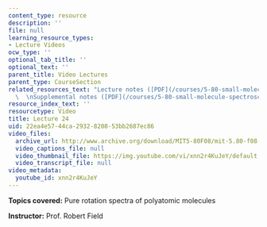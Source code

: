 ```yaml
---
content_type: resource
description: ''
file: null
learning_resource_types:
- Lecture Videos
ocw_type: ''
optional_tab_title: ''
optional_text: ''
parent_title: Video Lectures
parent_type: CourseSection
related_resources_text: "Lecture notes ([PDF](/courses/5-80-small-molecule-spectroscopy-and-dynamics-fall-2008/resources/24_580ln_fa08))\
  \  \nSupplemental notes ([PDF](/courses/5-80-small-molecule-spectroscopy-and-dynamics-fall-2008/resources/24s_580ln_fa08))"
resource_index_text: ''
resourcetype: Video
title: Lecture 24
uid: 22ea4e57-44ca-2932-8208-53bb2687ec86
video_files:
  archive_url: http://www.archive.org/download/MIT5-80F08/mit-5.80-f08-lec24_300k.mp4
  video_captions_file: null
  video_thumbnail_file: https://img.youtube.com/vi/xnn2r4KuJeY/default.jpg
  video_transcript_file: null
video_metadata:
  youtube_id: xnn2r4KuJeY
---
```


**Topics covered:** Pure rotation spectra of polyatomic molecules

**Instructor:** Prof. Robert Field